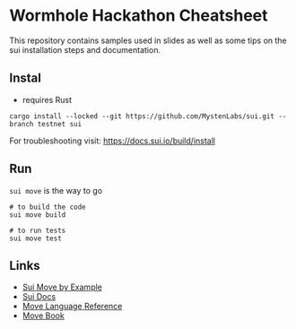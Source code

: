 # Wormhole Hackathon Cheatsheet

This repository contains samples used in slides as well as some tips on the sui
installation steps and documentation.

## Instal

- requires Rust

```
cargo install --locked --git https://github.com/MystenLabs/sui.git --branch testnet sui
```

For troubleshooting visit: https://docs.sui.io/build/install

## Run

`sui move` is the way to go

```
# to build the code
sui move build

# to run tests
sui move test
```

## Links

- [Sui Move by Example](https://examples.sui.io/)
- [Sui Docs](https://docs.sui.io/)
- [Move Language Reference](https://move-language.github.io/move/)
- [Move Book](https://move-book.com/)

